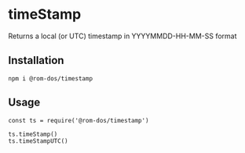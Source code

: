 # timeStamp

Returns a local (or UTC) timestamp in YYYYMMDD-HH-MM-SS format

## Installation

```
npm i @rom-dos/timestamp
```

## Usage

```
const ts = require('@rom-dos/timestamp')

ts.timeStamp()
ts.timeStampUTC()
```
